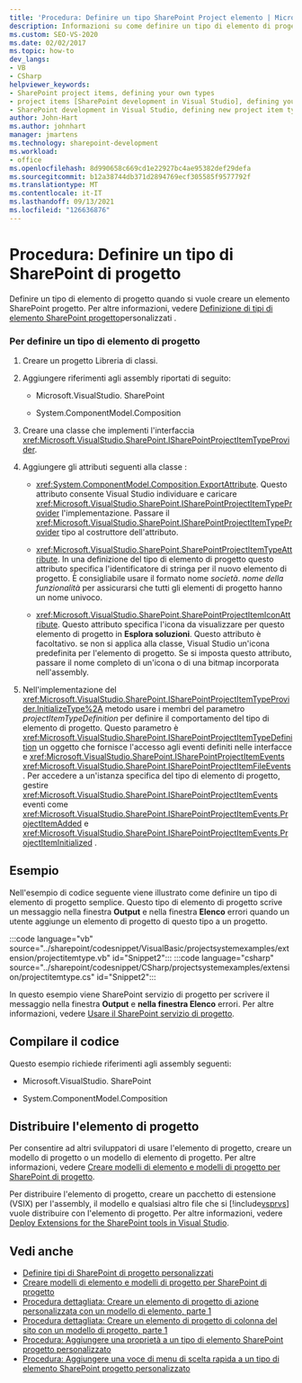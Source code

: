 ```yaml
---
title: 'Procedura: Definire un tipo SharePoint Project elemento | Microsoft Docs'
description: Informazioni su come definire un tipo di elemento di progetto quando si vuole creare un elemento SharePoint progetto.
ms.custom: SEO-VS-2020
ms.date: 02/02/2017
ms.topic: how-to
dev_langs:
- VB
- CSharp
helpviewer_keywords:
- SharePoint project items, defining your own types
- project items [SharePoint development in Visual Studio], defining your own types
- SharePoint development in Visual Studio, defining new project item types
author: John-Hart
ms.author: johnhart
manager: jmartens
ms.technology: sharepoint-development
ms.workload:
- office
ms.openlocfilehash: 8d990658c669cd1e22927bc4ae95382def29defa
ms.sourcegitcommit: b12a38744db371d2894769ecf305585f9577792f
ms.translationtype: MT
ms.contentlocale: it-IT
ms.lasthandoff: 09/13/2021
ms.locfileid: "126636876"
---
```

# <a name="how-to-define-a-sharepoint-project-item-type"></a>Procedura: Definire un tipo di SharePoint di progetto
  Definire un tipo di elemento di progetto quando si vuole creare un elemento SharePoint progetto. Per altre informazioni, vedere [Definizione di tipi di elemento SharePoint progetto](../sharepoint/defining-custom-sharepoint-project-item-types.md)personalizzati .

### <a name="to-define-a-project-item-type"></a>Per definire un tipo di elemento di progetto

1. Creare un progetto Libreria di classi.

2. Aggiungere riferimenti agli assembly riportati di seguito:

    - Microsoft.VisualStudio. SharePoint

    - System.ComponentModel.Composition

3. Creare una classe che implementi l'interfaccia <xref:Microsoft.VisualStudio.SharePoint.ISharePointProjectItemTypeProvider>.

4. Aggiungere gli attributi seguenti alla classe :

    - <xref:System.ComponentModel.Composition.ExportAttribute>. Questo attributo consente Visual Studio individuare e caricare <xref:Microsoft.VisualStudio.SharePoint.ISharePointProjectItemTypeProvider> l'implementazione. Passare il <xref:Microsoft.VisualStudio.SharePoint.ISharePointProjectItemTypeProvider> tipo al costruttore dell'attributo.

    - <xref:Microsoft.VisualStudio.SharePoint.SharePointProjectItemTypeAttribute>. In una definizione del tipo di elemento di progetto questo attributo specifica l'identificatore di stringa per il nuovo elemento di progetto. È consigliabile usare il formato nome *società*. *nome della funzionalità* per assicurarsi che tutti gli elementi di progetto hanno un nome univoco.

    - <xref:Microsoft.VisualStudio.SharePoint.SharePointProjectItemIconAttribute>. Questo attributo specifica l'icona da visualizzare per questo elemento di progetto in **Esplora soluzioni**. Questo attributo è facoltativo. se non si applica alla classe, Visual Studio un'icona predefinita per l'elemento di progetto. Se si imposta questo attributo, passare il nome completo di un'icona o di una bitmap incorporata nell'assembly.

5. Nell'implementazione del <xref:Microsoft.VisualStudio.SharePoint.ISharePointProjectItemTypeProvider.InitializeType%2A> metodo usare i membri del parametro *projectItemTypeDefinition* per definire il comportamento del tipo di elemento di progetto. Questo parametro è <xref:Microsoft.VisualStudio.SharePoint.ISharePointProjectItemTypeDefinition> un oggetto che fornisce l'accesso agli eventi definiti nelle interfacce e <xref:Microsoft.VisualStudio.SharePoint.ISharePointProjectItemEvents> <xref:Microsoft.VisualStudio.SharePoint.ISharePointProjectItemFileEvents> . Per accedere a un'istanza specifica del tipo di elemento di progetto, gestire <xref:Microsoft.VisualStudio.SharePoint.ISharePointProjectItemEvents> eventi come <xref:Microsoft.VisualStudio.SharePoint.ISharePointProjectItemEvents.ProjectItemAdded> e <xref:Microsoft.VisualStudio.SharePoint.ISharePointProjectItemEvents.ProjectItemInitialized> .

## <a name="example"></a>Esempio
 Nell'esempio di codice seguente viene illustrato come definire un tipo di elemento di progetto semplice. Questo tipo di elemento di progetto scrive un messaggio nella finestra **Output** e nella finestra **Elenco** errori quando un utente aggiunge un elemento di progetto di questo tipo a un progetto.

 :::code language="vb" source="../sharepoint/codesnippet/VisualBasic/projectsystemexamples/extension/projectitemtype.vb" id="Snippet2":::
 :::code language="csharp" source="../sharepoint/codesnippet/CSharp/projectsystemexamples/extension/projectitemtype.cs" id="Snippet2":::

 In questo esempio viene SharePoint servizio di progetto per scrivere il messaggio nella finestra **Output** e **nella finestra Elenco** errori. Per altre informazioni, vedere [Usare il SharePoint servizio di progetto](../sharepoint/using-the-sharepoint-project-service.md).

## <a name="compile-the-code"></a>Compilare il codice
 Questo esempio richiede riferimenti agli assembly seguenti:

- Microsoft.VisualStudio. SharePoint

- System.ComponentModel.Composition

## <a name="deploy-the-project-item"></a>Distribuire l'elemento di progetto
 Per consentire ad altri sviluppatori di usare l'elemento di progetto, creare un modello di progetto o un modello di elemento di progetto. Per altre informazioni, vedere [Creare modelli di elemento e modelli di progetto per SharePoint di progetto](../sharepoint/creating-item-templates-and-project-templates-for-sharepoint-project-items.md).

 Per distribuire l'elemento di progetto, creare un pacchetto di estensione (VSIX) per l'assembly, il modello e qualsiasi altro file che si [!include[vsprvs](../sharepoint/includes/vsprvs-md.md)] vuole distribuire con l'elemento di progetto. Per altre informazioni, vedere [Deploy Extensions for the SharePoint tools in Visual Studio](../sharepoint/deploying-extensions-for-the-sharepoint-tools-in-visual-studio.md).

## <a name="see-also"></a>Vedi anche
- [Definire tipi di SharePoint di progetto personalizzati](../sharepoint/defining-custom-sharepoint-project-item-types.md)
- [Creare modelli di elemento e modelli di progetto per SharePoint di progetto](../sharepoint/creating-item-templates-and-project-templates-for-sharepoint-project-items.md)
- [Procedura dettagliata: Creare un elemento di progetto di azione personalizzata con un modello di elemento, parte 1](../sharepoint/walkthrough-creating-a-custom-action-project-item-with-an-item-template-part-1.md)
- [Procedura dettagliata: Creare un elemento di progetto di colonna del sito con un modello di progetto, parte 1](../sharepoint/walkthrough-creating-a-site-column-project-item-with-a-project-template-part-1.md)
- [Procedura: Aggiungere una proprietà a un tipo di elemento SharePoint progetto personalizzato](../sharepoint/how-to-add-a-property-to-a-custom-sharepoint-project-item-type.md)
- [Procedura: Aggiungere una voce di menu di scelta rapida a un tipo di elemento SharePoint progetto personalizzato](../sharepoint/how-to-add-a-shortcut-menu-item-to-a-custom-sharepoint-project-item-type.md)

